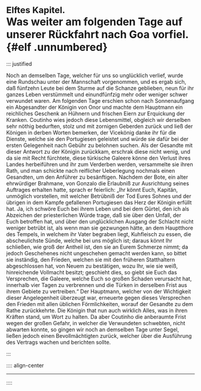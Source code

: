 # <small>Elftes Kapitel.</small><br />Was weiter am folgenden Tage auf unserer Rückfahrt nach Goa vorfiel.{#elf .unnumbered}

::: justified

Noch an demselben Tage, welcher für uns so unglücklich verlief, wurde eine
Rundschau unter der Mannschaft vorgenommen, und es ergab sich, daß fünfzehn
Leute bei dem Sturme auf die Schanze geblieben, neun für ihr ganzes Leben
verstümmelt und einundfünfzig mehr oder weniger schwer verwundet waren. Am
folgenden Tage erschien schon nach Sonnenaufgang ein Abgesandter der Königin von
Onor und machte dem Hauptmann ein reichliches Geschenk an Hühnern und frischen
Eiern zur Erquickung der Kranken. Coutinho wies jedoch diese Lebensmittel,
obgleich wir derselben sehr nöthig bedurften, stolz und mit zornigen Geberden
zurück und ließ der Königen in derben Worten bemerken, der Vicekönig danke ihr
für die Dienste, welche sie den Portugiesen geleistet und würde sie dafür bei
der ersten Gelegenheit nach Gebühr zu belohnen suchen. Als der Gesandte mit
dieser Antwort zu der Königin zurückkam, erschrak diese nicht wenig, und da sie
mit Recht fürchtete, diese türkische Galeere könne den Verlust ihres Landes
herbeiführen und ihr zum Verderben werden, versammelte sie ihren Rath, und man
schickte nach reiflicher Ueberlegung nochmals einen Gesandten, um den Anführer
zu besänftigen. Nachdem der Bote, ein alter ehrwürdiger Brahmane, von Gonzalo
die Erlaubniß zur Ausrichtung seines Auftrages erhalten hatte, sprach er
feierlich: „Ihr könnt Euch, Kapitän, unmöglich vorstellen, mit welcher Betrübniß
der Tod Eures Sohnes und der übrigen in dem Kampfe gefallenen Portugiesen das
Herz der Königin erfüllt hat. Ja, ich schwöre Euch bei ihrem Leben und bei dem
Gürtel, den ich als Abzeichen der priesterlichen Würde trage, daß sie über den
Unfall, der Euch betroffen hat, und über den unglücklichen Ausgang der Schlacht
nicht weniger betrübt ist, als wenn man sie gezwungen hätte, an dem Hauptthore
des Tempels, in welchem ihr Vater begraben liegt, Kuhfleisch zu essen, die
abscheulichste Sünde, welche bei uns möglich ist; daraus könnt Ihr schließen,
wie groß der Antheil ist, den sie an Eurem Schmerze nimmt; da jedoch Geschehenes
nicht ungeschehen gemacht werden kann, so bittet sie inständig, den Frieden,
welchen sie mit den früheren Statthaltern abgeschlossen hat, von Neuem zu
bestätigen, wozu Ihr, wie sie weiß, hinreichende Vollmacht besitzt; geschieht
dies, so giebt sie Euch das Versprechen, die Galeere, welche Euch so großen
Schaden verursacht hat, innerhalb vier Tagen zu verbrennen und die Türken in
derselben Frist aus ihrem Gebiete zu vertreiben.“ Der Hauptmann, welcher von der
Wichtigkeit dieser Angelegenheit überzeugt war, erneuerte gegen dieses
Versprechen den Frieden mit allen üblichen Förmlichkeiten, worauf der Gesandte
zu dem Rathe zurückkehrte. Die Königin that nun auch wirklich Alles, was in
ihren Kräften stand, um Wort zu halten. Da aber Coutinho die anberaumte Frist
wegen der großen Gefahr, in welcher die Verwundeten schwebten, nicht abwarten
konnte, so gingen wir noch an demselben Tage unter Segel, ließen jedoch einen
Bevollmächtigten zurück, welcher über die Ausführung des Vertrags wachen und
berichten sollte. 


:::

:::: align-center
****
::::
